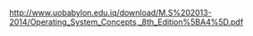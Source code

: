 http://www.uobabylon.edu.iq/download/M.S%202013-2014/Operating_System_Concepts,_8th_Edition%5BA4%5D.pdf

